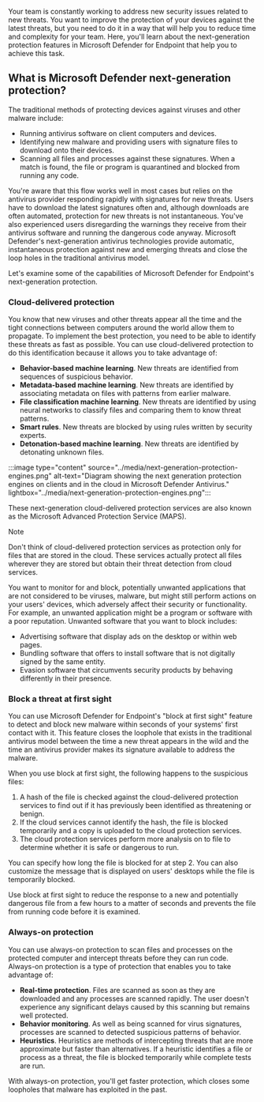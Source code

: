 Your team is constantly working to address new security issues related to new threats. You want to improve the protection of your devices against the latest threats, but you need to do it in a way that will help you to reduce time and complexity for your team. Here, you'll learn about the next-generation protection features in Microsoft Defender for Endpoint that help you to achieve this task.

## What is Microsoft Defender next-generation protection?

The traditional methods of protecting devices against viruses and other malware include:

- Running antivirus software on client computers and devices.
- Identifying new malware and providing users with signature files to download onto their devices.
- Scanning all files and processes against these signatures. When a match is found, the file or program is quarantined and blocked from running any code.

You're aware that this flow works well in most cases but relies on the antivirus provider responding rapidly with signatures for new threats. Users have to download the latest signatures often and, although downloads are often automated, protection for new threats is not instantaneous. You've also experienced users disregarding the warnings they receive from their antivirus software and running the dangerous code anyway. Microsoft Defender's next-generation antivirus technologies provide automatic, instantaneous protection against new and emerging threats and close the loop holes in the traditional antivirus model.

Let's examine some of the capabilities of Microsoft Defender for Endpoint's next-generation protection.

### Cloud-delivered protection

You know that new viruses and other threats appear all the time and the tight connections between computers around the world allow them to propagate. To implement the best protection, you need to be able to identify these threats as fast as possible. You can use cloud-delivered protection to do this identification because it allows you to take advantage of:

- **Behavior-based machine learning**. New threats are identified from sequences of suspicious behavior.
- **Metadata-based machine learning**. New threats are identified by associating metadata on files with patterns from earlier malware.
- **File classification machine learning**. New threats are identified by using neural networks to classify files and comparing them to know threat patterns.
- **Smart rules**. New threats are blocked by using rules written by security experts.
- **Detonation-based machine learning**. New threats are identified by detonating unknown files.

:::image type="content" source="../media/next-generation-protection-engines.png" alt-text="Diagram showing the next generation protection engines on clients and in the cloud in Microsoft Defender Antivirus." lightbox="../media/next-generation-protection-engines.png":::

These next-generation cloud-delivered protection services are also known as the Microsoft Advanced Protection Service (MAPS).

> [!NOTE]
> Don't think of cloud-delivered protection services as protection only for files that are stored in the cloud. These services actually protect all files wherever they are stored but obtain their threat detection from cloud services.

You want to monitor for and block, potentially unwanted applications that are not considered to be viruses, malware, but might still perform actions on your users' devices, which adversely affect their security or functionality. For example, an unwanted application might be a program or software with a poor reputation. Unwanted software that you want to block includes:

- Advertising software that display ads on the desktop or within web pages.
- Bundling software that offers to install software that is not digitally signed by the same entity.
- Evasion software that circumvents security products by behaving differently in their presence.

### Block a threat at first sight

You can use Microsoft Defender for Endpoint's "block at first sight" feature to detect and block new malware within seconds of your systems' first contact with it. This feature closes the loophole that exists in the traditional antivirus model between the time a new threat appears in the wild and the time an antivirus provider makes its signature available to address the malware.

When you use block at first sight, the following happens to the suspicious files:

1. A hash of the file is checked against the cloud-delivered protection services to find out if it has previously been identified as threatening or benign.
1. If the cloud services cannot identify the hash, the file is blocked temporarily and a copy is uploaded to the cloud protection services.
1. The cloud protection services perform more analysis on to file to determine whether it is safe or dangerous to run.

You can specify how long the file is blocked for at step 2. You can also customize the message that is displayed on users' desktops while the file is temporarily blocked.

Use block at first sight to reduce the response to a new and potentially dangerous file from a few hours to a matter of seconds and prevents the file from running code before it is examined.

### Always-on protection

You can use always-on protection to scan files and processes on the protected computer and intercept threats before they can run code. Always-on protection is a type of protection that enables you to take advantage of:

- **Real-time protection**. Files are scanned as soon as they are downloaded and any processes are scanned rapidly. The user doesn't experience any significant delays caused by this scanning but remains well protected.
- **Behavior monitoring**. As well as being scanned for virus signatures, processes are scanned to detected suspicious patterns of behavior.
- **Heuristics**. Heuristics are methods of intercepting threats that are more approximate but faster than alternatives. If a heuristic identifies a file or process as a threat, the file is blocked temporarily while complete tests are run.

With always-on protection, you'll get faster protection, which closes some loopholes that malware has exploited in the past.
